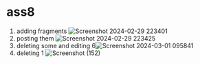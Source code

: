 # ass8
1. adding fragments  ![Screenshot 2024-02-29 223401](https://github.com/tamarhessen/ass8/assets/151655338/d93e0fd2-7a55-4792-b9ea-1f298e41dea1)
2. posting them ![Screenshot 2024-02-29 223425](https://github.com/tamarhessen/ass8/assets/151655338/4f9d2772-2e26-46d2-a2f8-4203d130c75c)
3. deleting some and editing 6![Screenshot 2024-03-01 095841](https://github.com/tamarhessen/ass8/assets/151655338/50e88489-d0e8-4ca9-ace4-80fd3a487b02)
4. deleting 1 ![Screenshot (152)](https://github.com/tamarhessen/ass8/assets/151655338/24fdaf18-1c1b-421d-9cc8-087282a53d6f)
